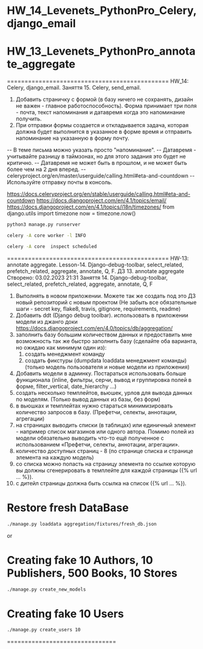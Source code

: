 # HW_14_Levenets_PythonPro_Celery, django_email
# HW_13_Levenets_PythonPro_annotate_aggregate
==============================================
HW_14: Celery, django_email.
Заняття 15. Celery, send_email.

1. Добавить страничку с формой (в базу ничего не сохранять, дизайн не важен - главное работоспособность).
Форма принимает три поля - почта, текст напоминания и датавремя когда это напоминание получить.
2. При отправки формы создается и откладывается задача, которая должна будет выполнится в указанное в форме время
и отправить напоминание на указанную в форму почту.

-- В теме письма можно указать просто "напоминание".
-- Датавремя - учитывайте разницу в таймзонах, но для этого задания это будет не критично.
-- Датавремя не может быть в прошлом, и не может быть более чем на 2 дня вперед.
-- celeryproject.org/en/master/userguide/calling.html#eta-and-countdown
-- Используйте отправку почты в консоль.

https://docs.celeryproject.org/en/stable/userguide/calling.html#eta-and-countdown
https://docs.djangoproject.com/en/4.1/topics/email/
https://docs.djangoproject.com/en/4.1/topics/i18n/timezones/
from django.utils import timezone
now = timezone.now()

```bash
python3 manage.py runserver
```
```bash
celery -A core worker -l INFO
```
```bash
celery -A core  inspect scheduled
```

==============================================
HW-13: annotate aggregate.
Lesson-14. Django-debug-toolbar, select_related, prefetch_related, aggregate, annotate, Q, F.
ДЗ 13. annotate aggregate
Створено: 03.02.2023 21:31
Заняття 14. Django-debug-toolbar, select_related, prefetch_related, aggregate, annotate, Q, F

1. Выполнять в новом приложении. Можете так же создать под это ДЗ новый репозиторий с новым проектом
(Не забыть все обязательные шаги - secret key, flake8, travis, gitignore, requirements, readme)
2. Добавить ddt (Django debug toolbar).
использовать в приложении модели из джанго доки
https://docs.djangoproject.com/en/4.0/topics/db/aggregation/
3. заполнить базу большим количеством данных и предоставить мне возможность так же быстро заполнить базу
(сделайте оба варианта, но ожидаю как минимум один из):
   1) создать менеджмент команду
   2) создать фикстуры (dumpdata loaddata менеджмент команды) 
(только модель пользователя и новые модели из приложения)
4. Добавить модели в админку. Постараться использовать больше функционала 
(inline, фильтры, серчи, вывод и группировка полей в форме, filter_vertical, date_hierarchy ...)
5. создать несколько темплейтов, вьюшек, урлов для вывода данных по моделям.
(Только вывод данных из базы, без форм)
6. в вьюшках и темплейтах нужно стараться минимизировать количество запросов в базу. 
(Префетчи, селекты, аннотации, агрегации)
7. на страницах выводить списки (в таблицах) или единичный элемент - 
например список магазинов или одного автора. Помимо полей из модели обязательно выводить что-то ещё
полученное с использованием «Префетчи, селекты, аннотации, агрегации».
8. количество доступных страниц - 8 (по странице списка и странице элемента на каждую модель)
9. со списка можно попасть на страницу элемента по ссылке которую вы должны сгенерировать 
в темплейте для каждой страницы ({% url ... %}).
10. с дитейл страницы должна быть ссылка на список ({% url ... %}).

# Restore fresh DataBase
```bash
./manage.py loaddata aggregation/fixtures/fresh_db.json
```

or
# Creating fake 10 Authors, 10 Publishers, 500 Books, 10 Stores
```bash
./manage.py create_new_models 
```
# Creating fake 10 Users
```bash
./manage.py create_users 10
```
===============================